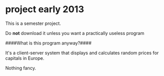 project early 2013
==================

This is a semester project.

Do **not** download it unless you want a practically useless program

####What is this program anyway?####

It's a client-server system that displays and calculates random prices for capitals in Europe.

Nothing fancy.
